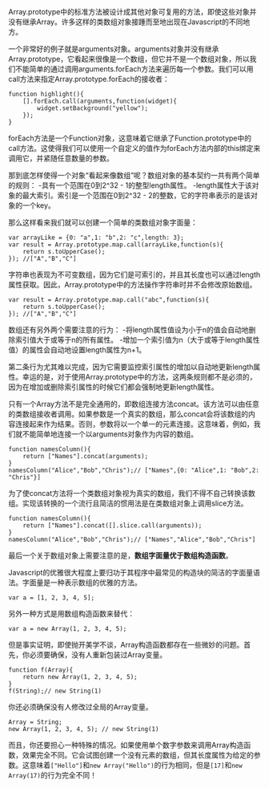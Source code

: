 <!--
Title|Javascript数组的几个微妙点
Id|javascript-array-subtle
Date|2014-09-02 21:03:00
Status|Publish
Type|Post
Tags|javascript,tech
Excerpt|Array.prototype中的标准方法被设计成其他对象可复用的方法，即使这些对象并没有继承Array。许多这样的类数组对象接踵而至地出现在Javascript的不同地方。
-->
Array.prototype中的标准方法被设计成其他对象可复用的方法，即使这些对象并没有继承Array。许多这样的类数组对象接踵而至地出现在Javascript的不同地方。

一个非常好的例子就是arguments对象。arguments对象并没有继承Array.prototype，它看起来很像是一个数组，但它并不是一个数组对象，所以我们不能简单的通过调用arguments.forEach方法来遍历每一个参数。我们可以用call方法来指定Array.prototype.forEach的接收者：

    function highlight(){
        [].forEach.call(arguments,function(widget){
            widget.setBackground("yellow");
        });
    }
forEach方法是一个Function对象，这意味着它继承了Function.prototype中的call方法。这使得我们可以使用一个自定义的值作为forEach方法内部的this绑定来调用它，并紧随任意数量的参数。

那到底怎样使得一个对象“看起来像数组”呢？数组对象的基本契约一共有两个简单的规则：
-具有一个范围在0到2^32 - 1的整型length属性。
-length属性大于该对象的最大索引。索引是一个范围在0到2^32 - 2的整数，它的字符串表示的是该对象的一个key。

那么这样看来我们就可以创建一个简单的类数组对象字面量：

    var arrayLike = {0: "a",1: "b",2: "c",length: 3};
    var result = Array.prototype.map.call(arrayLike,function(s){
        return s.toUpperCase();
    }); //["A","B","C"]

字符串也表现为不可变数组，因为它们是可索引的，并且其长度也可以通过length属性获取。因此，Array.prototype中的方法操作字符串时并不会修改原始数组。

    var result = Array.prototype.map.call("abc",function(s){
        return s.toUpperCase();
    }); //["A","B","C"]
    
数组还有另外两个需要注意的行为：
-将length属性值设为小于n的值会自动地删除索引值大于或等于n的所有属性。
-增加一个索引值为n（大于或等于length属性值）的属性会自动地设置length属性为n+1。

第二条行为尤其难以完成，因为它需要监控索引属性的增加以自动地更新length属性。幸运的是，对于使用Array.prototype中的方法，这两条规则都不是必须的，因为在增加或删除索引属性的时候它们都会强制地更新length属性。

只有一个Array方法不是完全通用的，即数组连接方法concat。该方法可以由任意的类数组接收者调用。如果参数是一个真实的数组，那么concat会将该数组的内容连接起来作为结果。否则，参数将以一个单一的元素连接。这意味着，例如，我们就不能简单地连接一个以arguments对象作为内容的数组。

    function namesColumn(){
        return ["Names"].concat(arguments);
    }
    namesColumn("Alice","Bob","Chris");// ["Names",{0: "Alice",1: "Bob",2: "Chris"}]
    
为了使concat方法将一个类数组对象视为真实的数组，我们不得不自己转换该数组。实现该转换的一个流行且简洁的惯用法是在类数组对象上调用slice方法。

    function namesColumn(){
        return ["Names"].concat([].slice.call(arguments));
    }
    namesColumn("Alice","Bob","Chris");// ["Names","Alice","Bob","Chris"]
    

最后一个关于数组对象上需要注意的是，**数组字面量优于数组构造函数**。

Javascript的优雅很大程度上要归功于其程序中最常见的构造块的简洁的字面量语法。字面量是一种表示数组的优雅的方法。

    var a = [1, 2, 3, 4, 5];
另外一种方式是用数组构造函数来替代：

    var a = new Array(1, 2, 3, 4, 5);
但是事实证明，即使抛开美学不谈，Array构造函数都存在一些微妙的问题。首先，你必须要确保，没有人重新包装过Array变量。

    function f(Array){
        return new Array(1, 2, 3, 4, 5);
    }
    f(String);// new String(1)
你还必须确保没有人修改过全局的Array变量。

    Array = String;
    new Array(1, 2, 3, 4, 5); // new String(1)
而且，你还要担心一种特殊的情况。如果使用单个数字参数来调用Array构造函数，效果完全不同。它会试图创建一个没有元素的数组，但其长度属性为给定的参数。这意味着`["Hello"]`和`new Array("Hello")`的行为相同，但是`[17]`和`new Array(17)`的行为完全不同！
